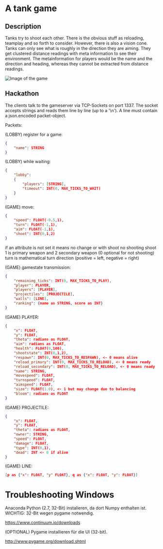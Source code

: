 # A tank game

## Description

Tanks try to shoot each other.
There is the obvious stuff as reloading, teamplay and so forth to consider.
However, there is also a vision cone.
Tanks can only see what is roughly in the direction they are aiming.
They get clustered distance readings with meta information to see their environment.
The metainformation for players would be the name and the direction and heading, whereas they cannot be extracted from distance readings.

![Image of the game](https://raw.githubusercontent.com/penguinmenac3/into-darkness/master/into-darkness.png)

## Hackathon

The clients talk to the gameserver via TCP-Sockets on port 1337.
The socket accepts strings and reads them line by line (up to a '\n').
A line must contain a json.encoded packet-object.

Packets:

(LOBBY) register for a game:
```json
{
    "name": STRING
}
```

(LOBBY) while waiting:
```json
{
    "lobby": 
    {
        "players": [STRING],
        "timeout": INT(0, MAX_TICKS_TO_WAIT)
    }
}
```

(GAME) move:
```json
{
    "speed": FLOAT(-0.5,1),
    "turn": FLOAT(-1,1),
    "aim": FLOAT(-1,1),
    "shoot": INT(0,1,2)
}
```
if an attribute is not set it means no change or with shoot no shooting
shoot 1 is primary weapon and 2 secondary weapon (0 optional for not shooting)
turn is mathematical turn direction (positive = left, negative = right)

(GAME) gamestate transmission:
```json
{
    "remaining_ticks": INT(0, MAX_TICKS_TO_PLAY),
    "player": PLAYER,
    "players": [PLAYER],
    "projectiles": [PROJECTILE],
    "walls": [LINE],
    "ranking": {name as STRING, score as INT}
}
```

(GAME) PLAYER:
```json
{
    "x": FLOAT,
    "y": FLOAT,
    "theta": radians as FLOAT,
    "aim": radians as FLOAT,
    "health": FLOAT(0,100),
    "shootstate": INT(0,1,2),
    "respawn": INT(0, MAX_TICKS_TO_RESPAWN), <- 0 means alive
    "reload_primary": INT(0, MAX_TICKS_TO_RELOAD), <- 0 means ready
    "reload_secondary": INT(0, MAX_TICKS_TO_RELOAD), <- 0 means ready
    "name": STRING,
    "movespeed": FLOAT,
    "turnspeed": FLOAT,
    "aimspeed": FLOAT,
    "size": FLOAT(1.0), <- 1 but may change due to balancing
    "bloom": radians as FLOAT
}
```

(GAME) PROJECTILE:
```json
{
    "x": FLOAT,
    "y": FLOAT,
    "theta": radians as FLOAT,
    "owner": STRING,
    "speed": FLOAT,
    "damage": FLOAT,
    "type": INT(0,1),
    "dead": INT <- 0 if alive
}
```

(GAME) LINE:
```json
[p as {"x": FLOAT, "y" FLOAT}, q as {"x": FLOAT, "y": FLOAT}]
```


# Troubleshooting Windows

Anaconda Python (2.7, 32-Bit) instalieren, da dort Numpy enthalten ist.
WICHTIG: 32-Bit wegen pygame notwendig.

https://www.continuum.io/downloads

(OPTIONAL) Pygame installieren für die UI (32-bit).

http://www.pygame.org/download.shtml
